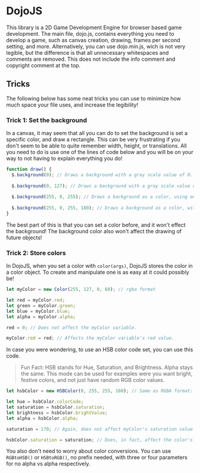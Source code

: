 DojoJS
====

This library is a 2D Game Development Engine for browser based game development. The main file, dojo.js, contains everything you need to develop a game, such as canvas creation, drawing, frames per second setting, and more. Alternatively, you can use dojo.min.js, wich is not very legible, but the difference is that all unnecessary whitespaces and comments are removed. This does not include the info comment and copyright comment at the top.

Tricks
----

The following below has some neat tricks you can use to minimize how much space your file uses, and increase the legibility!

### Trick 1: Set the background

In a canvas, it may seem that all you can do to set the background is set a specific color, and draw a rectangle. This can be very frustrating if you don't seem to be able to quite remember width, height, or translations. All you need to do is use one of the lines of code below and you will be on your way to not having to explain everything you do!

```javascript
function draw() {
  $.background(0); // Draws a background with a gray scale value of 0.
  
  $.background(0, 127); // Draws a background with a gray scale value of 0 and an alpha value of 127 [0-255].
  
  $.background(255, 0, 255); // Draws a background as a color, using one of the two color modes (RGB, HSB).
  
  $.background(255, 0, 255, 180); // Draws a background as a color, with an alpha value of 180 [0-255].
}
```

The best part of this is that you can set a color before, and it won't effect the background! The background color also won't affect the drawing of future objects!

### Trick 2: Store colors

In DojoJS, when you set a color with `color(args)`, DojoJS stores the color in a color object. To create and manipulate one is as easy at it could possibly be!

```javascript
let myColor = new Color(255, 127, 0, 60); // rgba format

let red = myColor.red;
let green = myColor.green;
let blue = myColor.blue;
let alpha = myColor.alpha;

red = 0; // Does not affect the myColor variable.

myColor.red = red; // Affects the myColor variable's red value.
```

In case you were wondering, to use an HSB color code set, you can use this code.
>Fun Fact: HSB stands for Hue, Saturation, and Brightness. Alpha stays the same. This mode can be used for examples were you want bright, festive colors, and not just have random RGB color values.

```javascript
let hsbColor = new HSBColor(0, 255, 255, 160); // Same as RGBA format: 255, 0, 0, 160 or bright red.

let hue = hsbColor.colorCode;
let saturation = hsbColor.saturation;
let brightness = hsbColor.brightValue;
let alpha = hsbColor.alpha;

saturation = 170; // Again, does not affect myColor's saturation value.

hsbColor.saturation = saturation; // Does, in fact, affect the color's saturation value.
```

You also don't need to worry about color conversions. You can use `RGBtoHSB()` or `HSBtoRGB()`, no prefix needed, with three or four parameters for no alpha vs alpha respectively.
